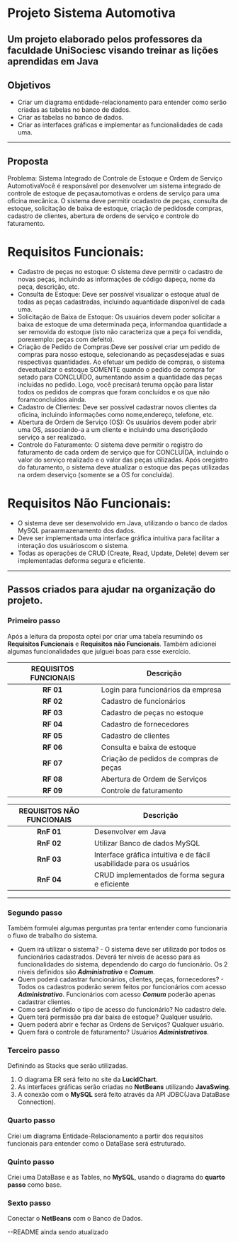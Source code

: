 # Projeto Sistema Automotiva

## Um projeto elaborado pelos professores da faculdade UniSociesc visando treinar as lições aprendidas em Java

## Objetivos
* Criar um diagrama entidade-relacionamento para entender como serão criadas as tabelas no banco de dados.
* Criar as tabelas no banco de dados.
* Criar as interfaces gráficas e implementar as funcionalidades de cada uma.
---

## Proposta
Problema: Sistema Integrado de Controle de Estoque e Ordem de Serviço AutomotivaVocê é responsável por desenvolver um sistema integrado de controle de estoque de peçasautomotivas e ordens de serviço para uma oficina mecânica. O sistema deve permitir ocadastro de peças, consulta de estoque, solicitação de baixa de estoque, criação de pedidosde compras, cadastro de clientes, abertura de ordens de serviço e controle do faturamento.

# Requisitos Funcionais:
* Cadastro de peças no estoque: O sistema deve permitir o cadastro de novas peças, incluindo as informações de código dapeça, nome da peça, descrição, etc.
* Consulta de Estoque: Deve ser possível visualizar o estoque atual de todas as peças cadastradas, incluindo aquantidade disponível de cada uma.
* Solicitação de Baixa de Estoque: Os usuários devem poder solicitar a baixa de estoque de uma determinada peça, informandoa quantidade a ser removida do estoque (isto não caracteriza que a peça foi vendida, porexemplo: peças com defeito).
* Criação de Pedido de Compras:Deve ser possível criar um pedido de compras para nosso estoque, selecionando as peçasdesejadas e suas respectivas quantidades. Ao efetuar um pedido de compras, o sistema deveatualizar o estoque SOMENTE quando o pedido de compra for setado para CONCLUÍDO, aumentando assim a quantidade das peças incluídas no pedido. Logo, você precisará teruma opção para listar todos os pedidos de compras que foram concluídos e os que não foramconcluídos ainda.
* Cadastro de Clientes: Deve ser possível cadastrar novos clientes da oficina, incluindo informações como nome,endereço, telefone, etc.
* Abertura de Ordem de Serviço (OS): Os usuários devem poder abrir uma OS, associando-a a um cliente e incluindo uma descriçãodo serviço a ser realizado.
* Controle do Faturamento: O sistema deve permitir o registro do faturamento de cada ordem de serviço que for CONCLUÍDA, incluindo o valor do serviço realizado e o valor das peças utilizadas. Após oregistro do faturamento, o sistema deve atualizar o estoque das peças utilizadas na ordem deserviço (somente se a OS for concluída).

# Requisitos Não Funcionais:
* O sistema deve ser desenvolvido em Java, utilizando o banco de dados MySQL paraarmazenamento dos dados.
* Deve ser implementada uma interface gráfica intuitiva para facilitar a interação dos usuárioscom o sistema.
* Todas as operações de CRUD (Create, Read, Update, Delete) devem ser implementadas deforma segura e eficiente.
---

## Passos criados para ajudar na organização do projeto.

### Primeiro passo
Após a leitura da proposta optei por criar uma tabela resumindo os **Requisitos Funcionais** e **Requisitos não Funcionais**. Também adicionei algumas funcionalidades que julguei boas para esse exercício.

| **REQUISITOS FUNCIONAIS**  | **Descrição**           |
|:---:|---|
|  **RF 01**  | Login para funcionários da empresa |
|  **RF 02**  | Cadastro de funcionários |
|  **RF 03**  | Cadastro de peças no estoque |
|  **RF 04**  | Cadastro de fornecedores |
|  **RF 05**  | Cadastro de clientes |
|  **RF 06**  | Consulta e baixa de estoque |
|  **RF 07**  | Criação de pedidos de compras de peças |
|  **RF 08**  | Abertura de Ordem de Serviços |
|  **RF 09**  | Controle de faturamento |

| **REQUISITOS NÃO FUNCIONAIS**  | **Descrição**       |
|:---:|---|
| **RnF 01** | Desenvolver em Java |
| **RnF 02** | Utilizar Banco de dados MySQL |
| **RnF 03** | Interface gráfica intuitiva e de fácil usabilidade para os usuários |
| **RnF 04** | CRUD implementados de forma segura e eficiente |
---

### Segundo passo

Também formulei algumas perguntas pra tentar entender como funcionaria o fluxo de trabalho do sistema.

* Quem irá utilizar o sistema?  - O sistema deve ser utilizado por todos os funcionários cadastrados. Deverá ter níveis de acesso para as funcionalidades do sistema, dependendo do cargo do funcionário. Os 2 níveis definidos são ***Administrativo*** e ***Comum***.
* Quem poderá cadastrar funcionários, clientes, peças, fornecedores? - Todos os cadastros poderão serem feitos por funcionários com acesso ***Administrativo***. Funcionários com acesso ***Comum*** poderão apenas cadastrar clientes.
* Como será definido o tipo de acesso do funcionário? No cadastro dele.
* Quem terá permissão pra dar baixa de estoque? Qualquer usuário.
* Quem poderá abrir e fechar as Ordens de Serviços? Qualquer usuário.
* Quem fará o controle de faturamento? Usuários ***Administrativos***.

### Terceiro passo

Definindo as Stacks que serão utilizadas.
1. O diagrama ER será feito no site da **LucidChart**.
2. As interfaces gráficas serão criadas no **NetBeans** utilizando **JavaSwing**.
3. A conexão com o **MySQL** será feito através da API JDBC(Java DataBase Connection).

### Quarto passo

Criei um diagrama Entidade-Relacionamento a partir dos requisitos funcionais para entender como o DataBase será estruturado.

### Quinto passo

Criei uma DataBase e as Tables, no **MySQL**, usando o diagrama do **quarto passo** como base.

### Sexto passo

Conectar o **NetBeans** com o Banco de Dados.

--README ainda sendo atualizado
